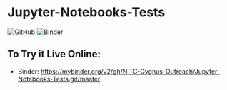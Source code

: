 # Jupyter-Notebooks-Tests

![GitHub](https://img.shields.io/github/license/NITC-Cygnus-Outreach/Jupyter-Notebooks-Tests)
[![Binder](https://mybinder.org/badge_logo.svg)](https://mybinder.org/v2/gh/NITC-Cygnus-Outreach/Jupyter-Notebooks-Tests.git/master)

## To Try it Live Online:
- Binder: https://mybinder.org/v2/gh/NITC-Cygnus-Outreach/Jupyter-Notebooks-Tests.git/master
